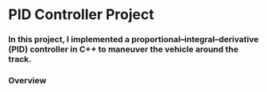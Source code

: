 # **PID Controller Project** 

### In this project, I implemented a proportional–integral–derivative (PID) controller in C++ to maneuver the vehicle around the track.

### Overview
